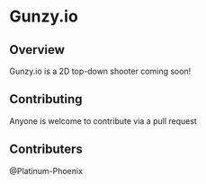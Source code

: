 # Gunzy.io

## Overview
Gunzy.io is a 2D top-down shooter coming soon!

## Contributing
Anyone is welcome to contribute via a pull request

## Contributers
@Platinum-Phoenix
